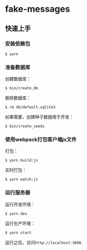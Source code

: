 # fake-messages

## 快速上手

### 安装依赖包

    $ yarn

### 准备数据库

创建数据库：

    $ bin/create_db

删除数据库：

    $ rm db/default.sqlite3

如果需要，创建种子数据用于开发：

    $ bin/create_seeds

### 使用webpack打包客户端js文件

打包：

    $ yarn build:js

实时打包：

    $ yarn watch:js

### 运行服务器

运行开发环境：

    $ yarn dev

运行生产环境：

    $ yarn start

运行之后，访问`http://localhost:3000`.

